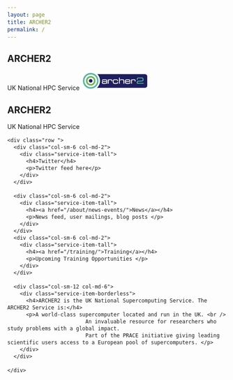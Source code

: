 ```yaml
---
layout: page
title: ARCHER2
permalink: /
---
```


<!-- Slider Start -->
<section id="slider">
  <div class="container">
    <div class="row">
      <div class="col-md-10 col-md-offset-2">
        <div class="block">
          <h1 class="animated fadeInUp">ARCHER2</h1>
          <p class="animated fadeInUp">UK National HPC Service  <img src="img/logo.png" alt="a2 logo" /></p>
        </div>
      </div>
    </div>
  </div>
</section>







<!-- Service Start -->
<section id="service">
  <div class="container">
    <div class="row">
      <div class="section-title">
        <h2>ARCHER2</h2>
        <p>UK National HPC Service</p>
      </div>
    </div>
		
    <div class="row ">
      <div class="col-sm-6 col-md-2">
        <div class="service-item-tall">
          <h4>Twitter</h4>
          <p>Twitter feed here</p>
        </div>
      </div>
			
      <div class="col-sm-6 col-md-2">
        <div class="service-item-tall">
          <h4><a href="/about/news-events/">News</a></h4>
          <p>News feed, user mailings, blog posts </p>
        </div>
      </div>
      <div class="col-sm-6 col-md-2">
        <div class="service-item-tall">
          <h4><a href="/training/">Training</a></h4>
          <p>Upcoming Training Opportunities </p>
        </div>
      </div>
			
      <div class="col-sm-12 col-md-6">
        <div class="service-item-borderless">
          <h4>ARCHER2 is the UK National Supercomputing Service. The ARCHER2 Service is:</h4>
          <p>A world-class supercomputer located and run in the UK. <br />
							 An invaluable resource for researchers who study problems with a global impact. 
							 Part of the PRACE initiative giving leading scientific users access to a European pool of supercomputers. </p>
        </div>
      </div>			
      
    </div>
  </div>
</section>
